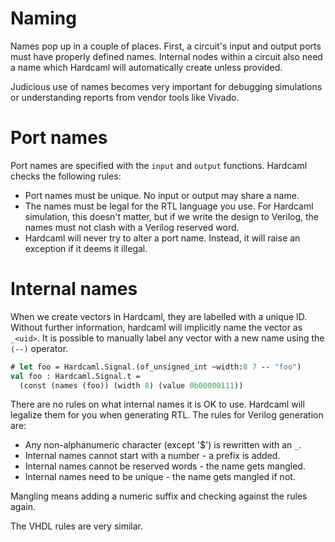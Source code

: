 # Naming

<!--
```ocaml
# Hardcaml.Caller_id.set_mode Disabled
- : unit = ()
```
-->

Names pop up in a couple of places. First, a circuit's input and output
ports must have properly defined names. Internal nodes within a circuit
also need a name which Hardcaml will automatically create unless provided.

Judicious use of names becomes very important for debugging
simulations or understanding reports from vendor tools like
Vivado.

# Port names

Port names are specified with the `input` and `output` functions.
Hardcaml checks the following rules:

- Port names must be unique.  No input or output may share a name.
- The names must be legal for the RTL language you use. For
  Hardcaml simulation, this doesn't matter, but if we write the
  design to Verilog, the names must not clash with a Verilog reserved
  word.
- Hardcaml will never try to alter a port name. Instead, it will raise
  an exception if it deems it illegal.

# Internal names

When we create vectors in Hardcaml, they are labelled with a unique ID.
Without further information, hardcaml will implicitly name the vector
as `_<uid>`. It is possible to manually label any vector with a new
name using the `(--)` operator.

```ocaml
# let foo = Hardcaml.Signal.(of_unsigned_int ~width:8 7 -- "foo")
val foo : Hardcaml.Signal.t =
  (const (names (foo)) (width 8) (value 0b00000111))
```

There are no rules on what internal names it is OK to use. Hardcaml
will legalize them for you when generating RTL.  The rules for Verilog
generation are:

- Any non-alphanumeric character (except '$') is rewritten with an `_`.
- Internal names cannot start with a number - a prefix is added.
- Internal names cannot be reserved words - the name gets mangled.
- Internal names need to be unique - the name gets mangled if not.

Mangling means adding a numeric suffix and checking against the rules
again.

The VHDL rules are very similar.
